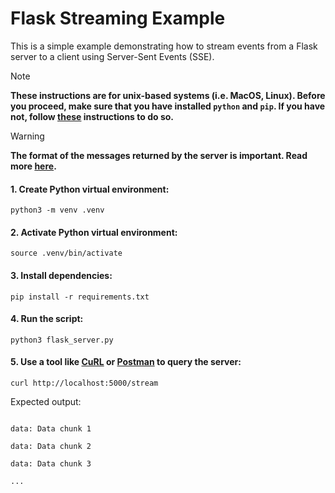 # Flask Streaming Example

This is a simple example demonstrating how to stream events from a Flask server to a client using Server-Sent Events (SSE).

> [!NOTE]
> **These instructions are for unix-based systems (i.e. MacOS, Linux). Before you proceed, make sure that you have installed `python` and `pip`. If you have not, follow [these](https://packaging.python.org/en/latest/tutorials/installing-packages/) instructions to do so.**

> [!WARNING]
> **The format of the messages returned by the server is important. Read more [here](https://html.spec.whatwg.org/multipage/server-sent-events.html).**

#### 1. Create Python virtual environment:
```
python3 -m venv .venv
```

#### 2. Activate Python virtual environment:
```
source .venv/bin/activate
```

#### 3. Install dependencies:
```
pip install -r requirements.txt
```

#### 4. Run the script:
```
python3 flask_server.py
```

#### 5. Use a tool like [CuRL](https://curl.se/) or [Postman](https://www.postman.com/) to query the server:
```
curl http://localhost:5000/stream
```
Expected output:
```

data: Data chunk 1

data: Data chunk 2

data: Data chunk 3

... 
```